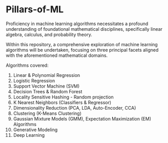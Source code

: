 # Pillars-of-ML

Proficiency in machine learning algorithms necessitates a profound understanding of foundational mathematical disciplines, specifically linear algebra, calculus, and probability theory.

Within this repository, a comprehensive exploration of machine learning algorithms will be undertaken, focusing on three principal facets aligned with the aforementioned mathematical domains.

Algorithms covered:
1. Linear & Polynomial Regression 
2. Logistic Regression
3. Support Vector Machine (SVM)
4. Decision Trees & Random Forest
5. Locality Sensitive Hashing - Random projection
6. K Nearest Neighbors (Classifiers & Regressor)
7. Dimensionality Reduction (PCA, LDA, Auto-Encoder, CCA)
8. Clustering (K-Means Clustering)
9. Gaussian Mixture Models (GMM), Expectation Maximization (EM) Algorithms
10. Generative Modeling
11. Deep Learning
